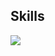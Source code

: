 <p align="center">
  <h2>Skills</h2>
  <a href="https://skillicons.dev">
    <img src="https://skillicons.dev/icons?i=cs,dotnet,py,php,mysql,html,css,js" />
  </a>
</p>
